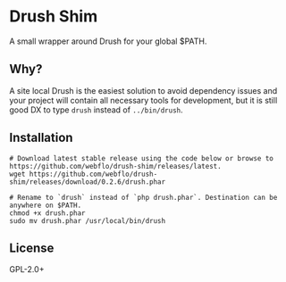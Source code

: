 # Drush Shim

A small wrapper around Drush for your global $PATH.

## Why?

A site local Drush is the easiest solution to avoid dependency issues and your project will contain all necessary tools for development, but it is still good DX to type ``drush`` instead of ``../bin/drush``.

## Installation

```Shell
# Download latest stable release using the code below or browse to https://github.com/webflo/drush-shim/releases/latest.
wget https://github.com/webflo/drush-shim/releases/download/0.2.6/drush.phar

# Rename to `drush` instead of `php drush.phar`. Destination can be anywhere on $PATH. 
chmod +x drush.phar
sudo mv drush.phar /usr/local/bin/drush
```

## License

GPL-2.0+
